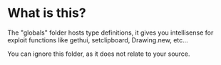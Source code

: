 # What is this?

The "globals" folder hosts type definitions, it gives you intellisense for exploit functions like gethui, setclipboard, Drawing.new, etc...

You can ignore this folder, as it does not relate to your source.
